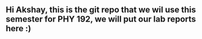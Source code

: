 ## Hi Akshay, this is the git repo that we wil use this semester for PHY 192, we will put our lab reports here :)
